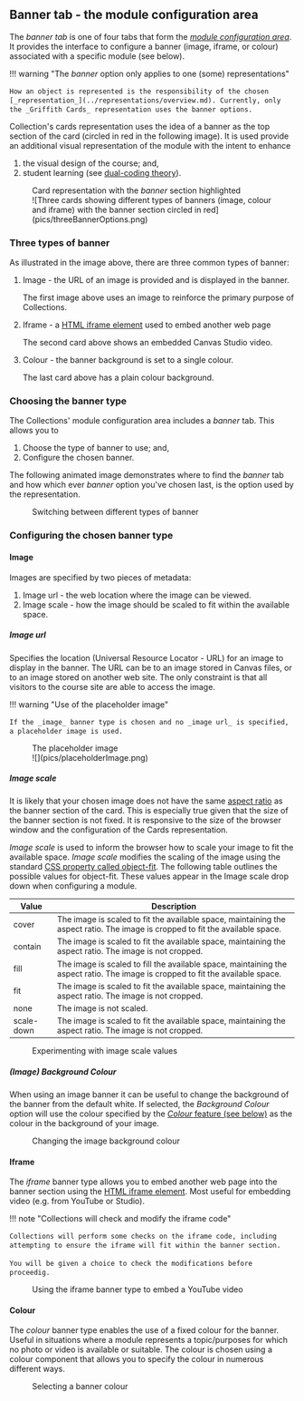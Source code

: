 ## Banner tab - the module configuration area

The _banner tab_ is one of four tabs that form the [_module configuration area_](overview.md). It provides the interface to configure a banner (image, iframe, or colour) associated with a specific module (see below).

!!! warning "The _banner_ option only applies to one (some) representations"

    How an object is represented is the responsibility of the chosen [_representation_](../representations/overview.md). Currently, only the _Griffith Cards_ representation uses the banner options.

Collection's cards representation uses the idea of a banner as the top section of the card (circled in red in the following image). It is used provide an additional visual representation of the module with the intent to enhance

1. the visual design of the course; and,
2. student learning (see [dual-coding theory](https://en.wikipedia.org/wiki/Dual-coding_theory)).

<figure markdown>
<figcaption>Card representation with the <em>banner</em> section highlighted</figcaption>
![Three cards showing different types of banners (image, colour and iframe) with the banner section circled in red](pics/threeBannerOptions.png)  
</figure>

### Three types of banner

As illustrated in the image above, there are three common types of banner:

1. Image - the URL of an image is provided and is displayed in the banner.

    The first image above uses an image to reinforce the primary purpose of Collections.

2. Iframe - a [HTML iframe element](https://developer.mozilla.org/en-US/docs/Web/HTML/Element/iframe) used to embed another web page

    The second card above shows an embedded Canvas Studio video.

4. Colour - the banner background is set to a single colour.

    The last card above has a plain colour background.


### Choosing the banner type

The Collections' module configuration area includes a _banner_ tab. This allows you to 

1. Choose the type of banner to use; and,
2. Configure the chosen banner.

The following animated image demonstrates where to find the _banner_ tab and how which ever _banner_ option you've chosen last, is the option used by the representation.

<figure markdown>
<figcaption>Switching between different types of banner</figcaption>
  <sl-animated-image src="../pics/animatedBannerChanges.gif" />
</figure>

### Configuring the chosen banner type
#### Image

Images are specified by two pieces of metadata:

1. Image url - the web location where the image can be viewed.
2. Image scale - how the image should be scaled to fit within the available space.

##### Image url

Specifies the location (Universal Resource Locator - URL) for an image to display in the banner. The URL can be to an image stored in Canvas files, or to an image stored on another web site. The only constraint is that all visitors to the course site are able to access the image.

!!! warning "Use of the placeholder image"

    If the _image_ banner type is chosen and no _image url_ is specified, a placeholder image is used. 

<figure markdown>
<figcaption>The placeholder image</figcaption>
![](pics/placeholderImage.png)  
</figure>

##### Image scale

It is likely that your chosen image does not have the same [aspect ratio](https://en.wikipedia.org/wiki/Aspect_ratio_(image)) as the banner section of the card. This is especially true given that the size of the banner section is not fixed. It is responsive to the size of the browser window and the configuration of the Cards representation.

_Image scale_ is used to inform the browser how to scale your image to fit the available space.  _Image scale_ modifies the scaling of the image using the standard [CSS property called object-fit](https://www.w3schools.com/cssref/css3_pr_object-fit.asp). The following table outlines the possible values for object-fit. These values appear in the Image scale drop down when configuring a module. 

| Value | 	Description |
| --- | --- |
| cover |	The image is scaled to fit the available space, maintaining the aspect ratio. The image is cropped to fit the available space. |
| contain | 	The image is scaled to fit the available space, maintaining the aspect ratio. The image is not cropped. |
| fill |	The image is scaled to fill the available space, maintaining the aspect ratio. The image is cropped to fit the available space. |
| fit |	The image is scaled to fit the available space, maintaining the aspect ratio. The image is not cropped. |
| none |	The image is not scaled. |
| scale-down | 	The image is scaled to fit the available space, maintaining the aspect ratio. The image is not cropped. |

<figure markdown>
<figcaption>Experimenting with image scale values</figcaption>
  <sl-animated-image src="../pics/animatedImageScale.gif" alt="Experimenting with image scale values" />
</figure>


##### (Image) Background Colour

When using an image banner it can be useful to change the background of the banner from the default white. If selected, the _Background Colour_ option will use the colour specified by the [_Colour_ feature (see below)](#colour) as the colour in the background of your image.

<figure markdown>
<figcaption>Changing the image background colour</figcaption>
  <sl-animated-image src="../pics/animatedImageBackgroundColour.gif" alt="Changing the image background colour" />
</figure>


#### Iframe

The _iframe_ banner type allows you to embed another web page into the banner section using the [HTML iframe element](https://developer.mozilla.org/en-US/docs/Web/HTML/Element/iframe). Most useful for embedding video (e.g. from YouTube or Studio).

!!! note "Collections will check and modify the iframe code"

    Collections will perform some checks on the iframe code, including attempting to ensure the iframe will fit within the banner section. 
    
    You will be given a choice to check the modifications before proceedig.

<figure markdown>
<figcaption>Using the iframe banner type to embed a YouTube video</figcaption>
  <sl-animated-image src="../pics/iframeAnimated.gif" alt="Using the iframe banner type to embed a YouTube video" />
</figure>

#### Colour

The _colour_ banner type enables the use of a fixed colour for the banner. Useful in situations where a module represents a topic/purposes for which no photo or video is available or suitable. The colour is chosen using a colour component that allows you to specify the colour in numerous different ways.

<figure markdown>
<figcaption>Selecting a banner colour</figcaption>
  <sl-animated-image src="../pics/colourPickerAnimated.gif" alt="Selecting a banner colour" />
</figure>


<link rel="stylesheet" href="https://cdn.jsdelivr.net/npm/@shoelace-style/shoelace@2.0.0/dist/themes/light.css" />
<script type="module" src="https://cdn.jsdelivr.net/npm/@shoelace-style/shoelace@2.0.0/dist/shoelace.js"></script>

